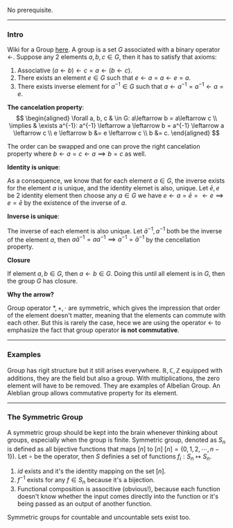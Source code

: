 No prerequisite. 

---
### **Intro**

Wiki for a Group [here](https://en.wikipedia.org/wiki/Group_(mathematics)). A group is a set $G$ associated with a binary operator $\leftarrow$. Suppose any 2 elements $a, b,c \in G$, then it has to satisfy that axioms: 

1. Associative $(a\leftarrow b) \leftarrow c = a \leftarrow (b\leftarrow c)$. 
2. There exists an element $e\in G$ such that $e \leftarrow a = a \leftarrow e = a$. 
3. There exists inverse element for $a^{-1}\in G$ such that $a\leftarrow a^{-1} = a^{-1}\leftarrow a = e$. 

**The cancelation property**: 
$$
\begin{aligned}
    \forall a, b, c & \in G: a\leftarrow  b = a\leftarrow c
    \\
    \implies &
    \exists a^{-1}: 
    a^{-1} \leftarrow a \leftarrow b = 
    a^{-1} \leftarrow a \leftarrow c
    \\
    e \leftarrow b &= e \leftarrow c
    \\
    b &= c.
\end{aligned}
$$

The order can be swapped and one can prove the right cancelation property where $b\leftarrow a = c\leftarrow a \implies b = c$ as well. 

**Identity is unique**: 

As a consequence, we know that for each element $a\in G$, the inverse exists for the element $a$ is unique, and the identity elemet is also, unique. Let $\bar e, e$ be 2 identity element then choose any $a \in G$ we have $e\leftarrow a = \bar e = \leftarrow e\implies e = \bar e$ by the existence of the inverse of $a$. 

**Inverse is unique**: 

The inverse of each element is also unique. Let $\bar a^{-1}, a^{-1}$ both be the inverse of the element $a$, then $a\bar a^{-1}= a a^{-1}\implies a^{-1} = \bar a^{-1}$ by the cencellation property. 

**Closure**

If element $a,b\in G$, then $a \leftarrow b \in G$. Doing this until all element is in $G$, then the group $G$ has closure. 

**Why the arrow?**

Group operator $*, +, \cdot$ are symmetric, which gives the impression that order of the element doesn't matter, meaning that the elements can commute with each other. But this is rarely the case, hece we are using the operator $\leftarrow$ to emphasize the fact that group operator **is not commutative**. 

---
### **Examples**

Group has rigit structure but it still arises everywhere. $\mathbb R, \mathbb C, \mathbb Z$ equipped with additions, they are the field but also a group. With multiplications, the zero element will have to be removed. They are examples of Albelian Group. An Aleblian group allows commutative property for its element. 


---
### **The Symmetric Group**

A symmetric group should be kept into the brain whenever thinking about groups, especially when the group is finite. Symmetric group, denoted as $S_n$ is defined as all bijective functions that maps $[n]$ to $[n]$ $[n] = \{0, 1, 2, \cdots, n - 1\}$). Let $\circ$ be the operator, then $S$ definies a set of functions $f_i : S_n\mapsto S_n$. 
1. $id$ exists and it's the identity mapping on the set $[n]$. 
2. $f^{-1}$ exists for any $f\in S_n$ because it's a bijection. 
3. Functional composition is associtive (obvious!), because each function doesn't know whether the input comes directly into the function or it's being passed as an output of another function. 

Symmetric groups for countable and uncountable sets exist too. 